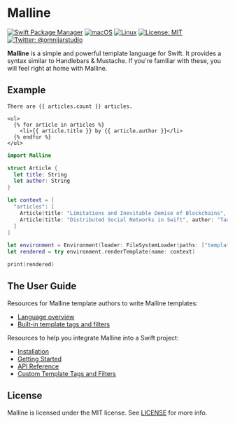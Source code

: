 # Malline

[![Swift Package Manager](https://img.shields.io/badge/spm-compatible-brightgreen.svg?style=flat)](https://swift.org/package-manager)
[![macOS](https://img.shields.io/badge/os-macOS-green.svg?style=flat)]()
[![Linux](https://img.shields.io/badge/os-linux-green.svg?style=flat)]()
[![License: MIT](https://img.shields.io/badge/License-MIT-yellow.svg?style=flat)](https://opensource.org/licenses/MIT)
[![Twitter: @omnijarstudio](https://img.shields.io/badge/contact-@omnijarstudio-blue.svg?style=flat)](https://twitter.com/omnijarstudio)

**Malline** is a simple and powerful template language for Swift. It provides a
syntax similar to Handlebars & Mustache. If you're familiar with these, you will
feel right at home with Malline.

## Example

```html+django
There are {{ articles.count }} articles.

<ul>
  {% for article in articles %}
    <li>{{ article.title }} by {{ article.author }}</li>
  {% endfor %}
</ul>
```

```swift
import Malline

struct Article {
  let title: String
  let author: String
}

let context = [
  "articles": [
    Article(title: "Limitations and Inevitable Demise of Blockchains", author: "Tauno Lehtinen"),
    Article(title: "Distributed Social Networks in Swift", author: "Tauno Lehtinen"),
  ]
]

let environment = Environment(loader: FileSystemLoader(paths: ["templates/"]))
let rendered = try environment.renderTemplate(name: context)

print(rendered)
```

## The User Guide

Resources for Malline template authors to write Malline templates:

- [Language overview](docs/templates.md)
- [Built-in template tags and filters](docs/builtins.md)

Resources to help you integrate Malline into a Swift project:

- [Installation](docs/installation.md)
- [Getting Started](docs/getting-started.md)
- [API Reference](docs/api.md)
- [Custom Template Tags and Filters](docs/custom-template-tags-and-filters.md)

## License

Malline is licensed under the MIT license. See [LICENSE](LICENSE) for more
info.
